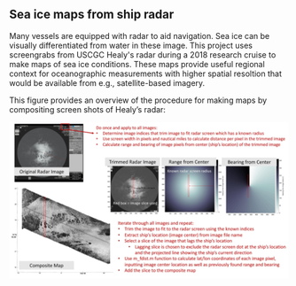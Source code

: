 ## Sea ice maps from ship radar
Many vessels are equipped with radar to aid navigation. Sea ice can be visually differentiated from water in these image. This project uses screengrabs from USCGC Healy's radar during a 2018 research cruise to make maps of sea ice conditions. These maps provide useful regional context for oceanographic measurements with higher spatial resoltion that would be available from e.g., satellite-based imagery. 

This figure provides an overview of the  procedure for making maps by compositing screen shots of Healy’s radar:

![radar_map procedure](https://github.com/lauracrews/ice-maps-from-ship-radar/blob/main/method_iceRadarImages.jpg)
